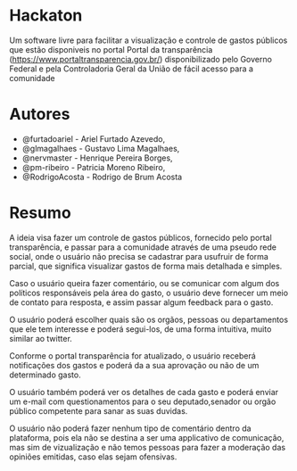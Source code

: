 # Hackaton
Um software livre para  facilitar a visualização e controle de gastos públicos que estão disponiveis no portal Portal da transparência (https://www.portaltransparencia.gov.br/) disponibilizado pelo Governo Federal e pela Controladoria Geral da União de fácil acesso para a comunidade

# Autores
* @furtadoariel - Ariel Furtado Azevedo,
* @glmagalhaes  - Gustavo Lima Magalhaes,
* @nervmaster - Henrique Pereira Borges,
* @pm-ribeiro - Patricia Moreno Ribeiro,
* @RodrigoAcosta - Rodrigo de Brum Acosta

# Resumo

A ideia visa fazer um controle de gastos públicos, fornecido pelo portal transparência, e passar para a comunidade através de uma pseudo rede social, onde o usuário não precisa se cadastrar para usufruir de forma parcial, que significa visualizar gastos de forma mais detalhada e simples.

Caso o usuário queira fazer comentário, ou se comunicar com algum dos políticos responsáveis pela área do gasto, o usuário deve fornecer um meio de contato para resposta, e assim passar algum feedback para o gasto.

O usuário poderá escolher quais são os orgãos, pessoas ou departamentos que ele tem interesse e poderá segui-los, de uma forma intuitiva, muito similar ao twitter.

Conforme o portal transparência for atualizado, o usuário receberá notificações dos gastos e poderá da a sua aprovação ou não de um determinado gasto.

O usuário também poderá ver os detalhes de cada gasto e poderá enviar um e-mail com questionamentos para o seu deputado,senador ou orgão público competente para sanar as suas duvidas.

O usuário não poderá fazer nenhum tipo de comentário dentro da plataforma, pois ela não se destina a ser uma applicativo de comunicação, mas sim de vizualização e não temos pessoas para fazer a moderação das opiniões emitidas, caso elas sejam ofensivas.
